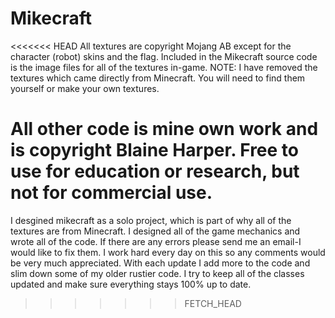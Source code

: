 Mikecraft
=========

<<<<<<< HEAD
All textures are copyright Mojang AB except for the character (robot) skins and the flag.
Included in the Mikecraft source code is the image files for all of the textures in-game.
NOTE: I have removed the textures which came directly from Minecraft. You will need to find them yourself or make your own textures.

All other code is mine own work and is copyright Blaine Harper. Free to use for education or research, but not for commercial use.
=======
I desgined mikecraft as a solo project, which is part of why all of the textures are from Minecraft. I designed all of the game mechanics and wrote all of the code. If there are any errors please send me an email-I would like to fix them. I work hard every day on this so any comments would be very much appreciated. With each update I add more to the code and slim down some of my older rustier code. I try to keep all of the classes updated and make sure everything stays 100% up to date.
>>>>>>> FETCH_HEAD
